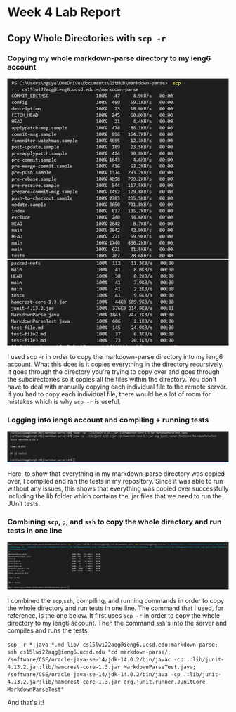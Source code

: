 # Week 4 Lab Report

## Copy Whole Directories with `scp -r`

### Copying my whole markdown-parse directory to my ieng6 account

![Image of copying directory to ieng6 account](labreport3pic1.png)
![Image of copying direction to ieng6 part 2](labreport3pic2.png)

I used scp -r in order to copy the markdown-parse directory into my ieng6 account. What this does is it copies everything in the directory recursively. It goes through the directory you're trying to copy over and goes through the subdirectories so it copies all the files within the directory. You don't have to deal with manually copying each individual file to the remote server. If you had to copy each individual file, there would be a lot of room for mistakes which is why `scp -r` is useful.

### Logging into ieng6 account and compiling + running tests

![Image of compiling and running in ieng6 account](labreport3pic3.PNG)

Here, to show that everything in my markdown-parse directory was copied over, I compiled and ran the tests in my repository. Since it was able to run without any issues, this shows that everything was copied over successfully including the lib folder which contains the .jar files that we need to run the JUnit tests.

### Combining `scp`, `;`, and `ssh` to copy the whole directory and run tests in one line

![Image of command to do everything](labreport3pic4.PNG)

I combined the `scp`,`ssh`, compiling, and running commands in order to copy the whole directory and run tests in one line. The command that I used, for reference, is the one below. It first uses `scp -r` in order to copy the whole directory to my ieng6 account. Then the command `ssh`'s into the server and compiles and runs the tests. 

`scp -r *.java *.md lib/ cs15lwi22aqg@ieng6.ucsd.edu:markdown-parse; ssh cs15lwi22aqg@ieng6.ucsd.edu "cd markdown-parse/; /software/CSE/oracle-java-se-14/jdk-14.0.2/bin/javac -cp .:lib/junit-4.13.2.jar:lib/hamcrest-core-1.3.jar MarkdownParseTest.java; /software/CSE/oracle-java-se-14/jdk-14.0.2/bin/java -cp .:lib/junit-4.13.2.jar:lib/hamcrest-core-1.3.jar org.junit.runner.JUnitCore MarkdownParseTest"`

And that's it! 